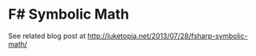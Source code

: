 F# Symbolic Math
==================
See related blog post at http://luketopia.net/2013/07/28/fsharp-symbolic-math/
